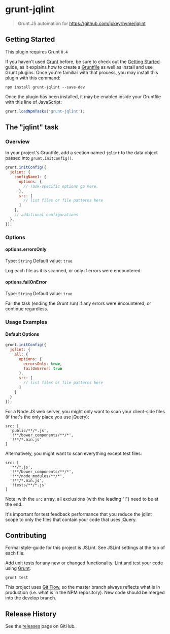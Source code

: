 # grunt-jqlint

> Grunt.JS automation for https://github.com/jokeyrhyme/jqlint

## Getting Started
This plugin requires Grunt `0.4`

If you haven't used [Grunt](http://gruntjs.com/) before, be sure to check out the [Getting Started](http://gruntjs.com/getting-started) guide, as it explains how to create a [Gruntfile](http://gruntjs.com/sample-gruntfile) as well as install and use Grunt plugins. Once you're familiar with that process, you may install this plugin with this command:

```shell
npm install grunt-jqlint --save-dev
```

Once the plugin has been installed, it may be enabled inside your Gruntfile with this line of JavaScript:

```js
grunt.loadNpmTasks('grunt-jqlint');
```

## The "jqlint" task

### Overview
In your project's Gruntfile, add a section named `jqlint` to the data object passed into `grunt.initConfig()`.

```js
grunt.initConfig({
  jqlint: {
    configName1: {
      options: {
        // Task-specific options go here.
      },
      src: [
        // list files or file patterns here
      ]
    },
    // additional configurations
  },
});
```

### Options

#### options.errorsOnly
Type: `String`
Default value: `true`

Log each file as it is scanned, or only if errors were encountered.

#### options.failOnError
Type: `String`
Default value: `true`

Fail the task (ending the Grunt run) if any errors were encountered, or continue regardless.

### Usage Examples

#### Default Options

```js
grunt.initConfig({
  jqlint: {
    all: {
      options: {
        errorsOnly: true,
        failOnError: true
      },
      src: [
        // list files or file patterns here
      ]
    }
  }
});
```

For a Node.JS web server, you might only want to scan your client-side files (if that's the only place you use jQuery):
```
src: [
  'public/**/*.js',
  '!**/bower_components/**/*',
  '!**/*.min.js'
]
```

Alternatively, you might want to scan everything except test files:
```
src: [
  '**/*.js',
  '!**/bower_components/**/*',
  '!**/node_modules/**/*',
  '!**/*.min.js',
  '!tests/**/*.js'
]
```

Note: with the `src` array, all exclusions (with the leading "!") need to be at the end.

It's important for test feedback performance that you reduce the jqlint scope to only the files that contain your code that uses jQuery.

## Contributing

Formal style-guide for this project is JSLint. See JSLint settings at the top of
each file.

Add unit tests for any new or changed functionality. Lint and test your code
using [Grunt](http://gruntjs.com/).

    grunt test

This project uses [Git Flow](https://github.com/nvie/gitflow), so the master
branch always reflects what is in production (i.e. what is in the NPM repository).
New code should be merged into the develop branch.

## Release History

See the [releases](https://github.com/jokeyrhyme/grunt-jqlint/releases) page on GitHub.

